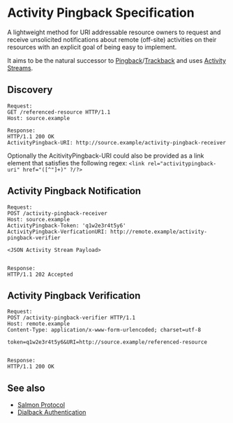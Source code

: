 Activity Pingback Specification
===============================

A lightweight method for URI addressable resource owners to request and receive unsolicited notifications about remote (off-site) activities on their resources with an explicit goal of being easy to implement.

It aims to be the natural successor to [Pingback](http://www.hixie.ch/specs/pingback/pingback)/[Trackback](http://archive.cweiske.de/trackback/trackback-1.2.html) and uses [Activity Streams](http://activitystrea.ms/).

Discovery
---------

```
Request:
GET /referenced-resource HTTP/1.1
Host: source.example

Response:
HTTP/1.1 200 OK
ActivityPingback-URI: http://source.example/activity-pingback-receiver
```
Optionally the AcitivityPingback-URI could also be provided as a link element that satisfies the following regex:
`<link rel="activitypingback-uri" href="([^"]+)" ?/?>`

Activity Pingback Notification
------------------------------

```
Request:
POST /activity-pingback-receiver
Host: source.example
ActivityPingback-Token: 'q1w2e3r4t5y6'
ActivityPingback-VerficationURI: http://remote.example/activity-pingback-verifier

<JSON Activity Stream Payload>


Response:
HTTP/1.1 202 Accepted
```

Activity Pingback Verification
------------------------------
```
Request:
POST /activity-pingback-verifier HTTP/1.1
Host: remote.example 
Content-Type: application/x-www-form-urlencoded; charset=utf-8

token=q1w2e3r4t5y6&URI=http://source.example/referenced-resource


Response:
HTTP/1.1 200 OK
```


See also
--------
* [Salmon Protocol](http://salmon-protocol.googlecode.com/svn/trunk/draft-panzer-salmon-00.html)
* [Dialback Authentication](http://tools.ietf.org/html/draft-prodromou-dialback-00)
